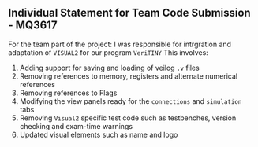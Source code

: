 ## Individual Statement for Team Code Submission - MQ3617

For the team part of the project: I was responsible for intrgration and adaptation of `VISUAL2` for our program `VeriTINY`
This involves:

1. Adding support for saving and loading of veilog `.v` files
2. Removing references to memory, registers and alternate numerical references
3. Removing references to Flags
4. Modifying the view panels ready for the `connections` and `simulation` tabs
5. Removing `Visual2` specific test code such as testbenches, version checking and exam-time warnings
6. Updated visual elements such as name and logo

